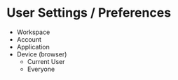 # User Settings / Preferences

- Workspace
- Account
- Application
- Device (browser)
  - Current User
  - Everyone
